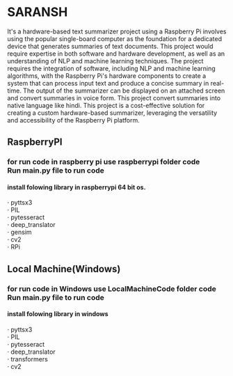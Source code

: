 # SARANSH

It's a hardware-based text summarizer project using a Raspberry Pi involves using the popular single-board computer as the foundation for a dedicated device that generates summaries of text documents. This project would require expertise in both software and hardware development, as well as an understanding of NLP and machine learning techniques. The project requires the integration of software, including NLP and machine learning algorithms, with the Raspberry Pi's hardware components to create a system that can process input text and produce a concise summary in real-time. The output of the summarizer can be displayed on an attached screen and convert summaries in voice form. This project convert summaries into native language like hindi. This project is a cost-effective solution for creating a custom hardware-based summarizer, leveraging the versatility and accessibility of the Raspberry Pi platform.

<h2>RaspberryPI</h2>
<p>
<H3>for run code in raspberry pi use raspberrypi folder code<br>
Run main.py file to run code</h3>
<h4>install folowing library in raspberrypi 64 bit os.</H4><p>
· pyttsx3<br>
· PIL<br>
· pytesseract<br>
· deep_translator<br>
· gensim<br>
· cv2<br>
· RPi<br>

<h2>Local Machine(Windows)</h2>
<p>
<H3>for run code in Windows use LocalMachineCode folder code<br>
Run main.py file to run code<br></h3>
<h4>install folowing library in windows</H3></p>
· pyttsx3<br>
· PIL<br>
· pytesseract<br>
· deep_translator<br>
· transformers<br>
· cv2<br>
